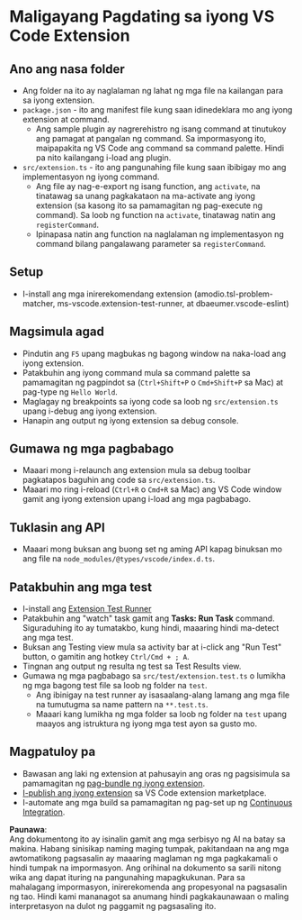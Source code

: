 # Maligayang Pagdating sa iyong VS Code Extension

## Ano ang nasa folder

* Ang folder na ito ay naglalaman ng lahat ng mga file na kailangan para sa iyong extension.
* `package.json` - ito ang manifest file kung saan idinedeklara mo ang iyong extension at command.
  * Ang sample plugin ay nagrerehistro ng isang command at tinutukoy ang pamagat at pangalan ng command. Sa impormasyong ito, maipapakita ng VS Code ang command sa command palette. Hindi pa nito kailangang i-load ang plugin.
* `src/extension.ts` - ito ang pangunahing file kung saan ibibigay mo ang implementasyon ng iyong command.
  * Ang file ay nag-e-export ng isang function, ang `activate`, na tinatawag sa unang pagkakataon na ma-activate ang iyong extension (sa kasong ito sa pamamagitan ng pag-execute ng command). Sa loob ng function na `activate`, tinatawag natin ang `registerCommand`.
  * Ipinapasa natin ang function na naglalaman ng implementasyon ng command bilang pangalawang parameter sa `registerCommand`.

## Setup

* I-install ang mga inirerekomendang extension (amodio.tsl-problem-matcher, ms-vscode.extension-test-runner, at dbaeumer.vscode-eslint)

## Magsimula agad

* Pindutin ang `F5` upang magbukas ng bagong window na naka-load ang iyong extension.
* Patakbuhin ang iyong command mula sa command palette sa pamamagitan ng pagpindot sa (`Ctrl+Shift+P` o `Cmd+Shift+P` sa Mac) at pag-type ng `Hello World`.
* Maglagay ng breakpoints sa iyong code sa loob ng `src/extension.ts` upang i-debug ang iyong extension.
* Hanapin ang output ng iyong extension sa debug console.

## Gumawa ng mga pagbabago

* Maaari mong i-relaunch ang extension mula sa debug toolbar pagkatapos baguhin ang code sa `src/extension.ts`.
* Maaari mo ring i-reload (`Ctrl+R` o `Cmd+R` sa Mac) ang VS Code window gamit ang iyong extension upang i-load ang mga pagbabago.

## Tuklasin ang API

* Maaari mong buksan ang buong set ng aming API kapag binuksan mo ang file na `node_modules/@types/vscode/index.d.ts`.

## Patakbuhin ang mga test

* I-install ang [Extension Test Runner](https://marketplace.visualstudio.com/items?itemName=ms-vscode.extension-test-runner)
* Patakbuhin ang "watch" task gamit ang **Tasks: Run Task** command. Siguraduhing ito ay tumatakbo, kung hindi, maaaring hindi ma-detect ang mga test.
* Buksan ang Testing view mula sa activity bar at i-click ang "Run Test" button, o gamitin ang hotkey `Ctrl/Cmd + ; A`.
* Tingnan ang output ng resulta ng test sa Test Results view.
* Gumawa ng mga pagbabago sa `src/test/extension.test.ts` o lumikha ng mga bagong test file sa loob ng folder na `test`.
  * Ang ibinigay na test runner ay isasaalang-alang lamang ang mga file na tumutugma sa name pattern na `**.test.ts`.
  * Maaari kang lumikha ng mga folder sa loob ng folder na `test` upang maayos ang istruktura ng iyong mga test ayon sa gusto mo.

## Magpatuloy pa

* Bawasan ang laki ng extension at pahusayin ang oras ng pagsisimula sa pamamagitan ng [pag-bundle ng iyong extension](https://code.visualstudio.com/api/working-with-extensions/bundling-extension).
* [I-publish ang iyong extension](https://code.visualstudio.com/api/working-with-extensions/publishing-extension) sa VS Code extension marketplace.
* I-automate ang mga build sa pamamagitan ng pag-set up ng [Continuous Integration](https://code.visualstudio.com/api/working-with-extensions/continuous-integration).

**Paunawa**:  
Ang dokumentong ito ay isinalin gamit ang mga serbisyo ng AI na batay sa makina. Habang sinisikap naming maging tumpak, pakitandaan na ang mga awtomatikong pagsasalin ay maaaring maglaman ng mga pagkakamali o hindi tumpak na impormasyon. Ang orihinal na dokumento sa sarili nitong wika ang dapat ituring na pangunahing mapagkukunan. Para sa mahalagang impormasyon, inirerekomenda ang propesyonal na pagsasalin ng tao. Hindi kami mananagot sa anumang hindi pagkakaunawaan o maling interpretasyon na dulot ng paggamit ng pagsasaling ito.